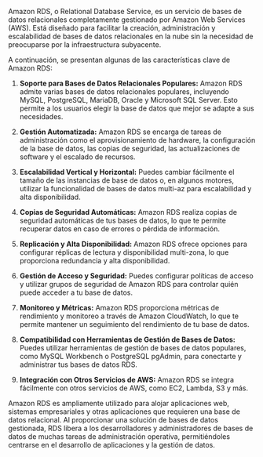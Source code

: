 Amazon RDS, o Relational Database Service, es un servicio de bases de datos relacionales completamente gestionado por Amazon Web Services (AWS). Está diseñado para facilitar la creación, administración y escalabilidad de bases de datos relacionales en la nube sin la necesidad de preocuparse por la infraestructura subyacente.

A continuación, se presentan algunas de las características clave de Amazon RDS:

1. **Soporte para Bases de Datos Relacionales Populares:** Amazon RDS admite varias bases de datos relacionales populares, incluyendo MySQL, PostgreSQL, MariaDB, Oracle y Microsoft SQL Server. Esto permite a los usuarios elegir la base de datos que mejor se adapte a sus necesidades.

2. **Gestión Automatizada:** Amazon RDS se encarga de tareas de administración como el aprovisionamiento de hardware, la configuración de la base de datos, las copias de seguridad, las actualizaciones de software y el escalado de recursos.

3. **Escalabilidad Vertical y Horizontal:** Puedes cambiar fácilmente el tamaño de las instancias de base de datos o, en algunos motores, utilizar la funcionalidad de bases de datos multi-az para escalabilidad y alta disponibilidad.

4. **Copias de Seguridad Automáticas:** Amazon RDS realiza copias de seguridad automáticas de tus bases de datos, lo que te permite recuperar datos en caso de errores o pérdida de información.

5. **Replicación y Alta Disponibilidad:** Amazon RDS ofrece opciones para configurar réplicas de lectura y disponibilidad multi-zona, lo que proporciona redundancia y alta disponibilidad.

6. **Gestión de Acceso y Seguridad:** Puedes configurar políticas de acceso y utilizar grupos de seguridad de Amazon RDS para controlar quién puede acceder a tu base de datos.

7. **Monitoreo y Métricas:** Amazon RDS proporciona métricas de rendimiento y monitoreo a través de Amazon CloudWatch, lo que te permite mantener un seguimiento del rendimiento de tu base de datos.

8. **Compatibilidad con Herramientas de Gestión de Bases de Datos:** Puedes utilizar herramientas de gestión de bases de datos populares, como MySQL Workbench o PostgreSQL pgAdmin, para conectarte y administrar tus bases de datos RDS.

9. **Integración con Otros Servicios de AWS:** Amazon RDS se integra fácilmente con otros servicios de AWS, como EC2, Lambda, S3 y más.

Amazon RDS es ampliamente utilizado para alojar aplicaciones web, sistemas empresariales y otras aplicaciones que requieren una base de datos relacional. Al proporcionar una solución de bases de datos gestionada, RDS libera a los desarrolladores y administradores de bases de datos de muchas tareas de administración operativa, permitiéndoles centrarse en el desarrollo de aplicaciones y la gestión de datos.